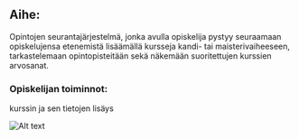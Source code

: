 ## Aihe: 
Opintojen seurantajärjestelmä, jonka avulla opiskelija pystyy seuraamaan opiskelujensa etenemistä lisäämällä kursseja kandi- tai maisterivaiheeseen, tarkastelemaan opintopisteitään sekä näkemään suoritettujen kurssien arvosanat.

### Opiskelijan toiminnot: 
kurssin ja sen tietojen lisäys

![Alt text](enyrhine/Opintonaattori/Java_luokkakavio.png "Luokkakaavio")
